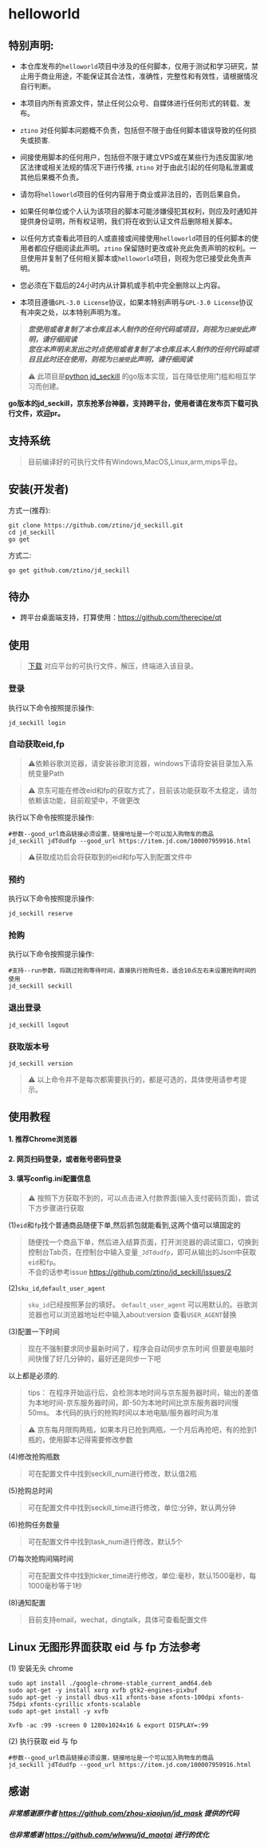 helloworld
=======

## 特别声明:

* 本仓库发布的`helloworld`项目中涉及的任何脚本，仅用于测试和学习研究，禁止用于商业用途，不能保证其合法性，准确性，完整性和有效性，请根据情况自行判断。

* 本项目内所有资源文件，禁止任何公众号、自媒体进行任何形式的转载、发布。

* `ztino` 对任何脚本问题概不负责，包括但不限于由任何脚本错误导致的任何损失或损害.

* 间接使用脚本的任何用户，包括但不限于建立VPS或在某些行为违反国家/地区法律或相关法规的情况下进行传播, `ztino` 对于由此引起的任何隐私泄漏或其他后果概不负责。

* 请勿将`helloworld`项目的任何内容用于商业或非法目的，否则后果自负。

* 如果任何单位或个人认为该项目的脚本可能涉嫌侵犯其权利，则应及时通知并提供身份证明，所有权证明，我们将在收到认证文件后删除相关脚本。

* 以任何方式查看此项目的人或直接或间接使用`helloworld`项目的任何脚本的使用者都应仔细阅读此声明。`ztino` 保留随时更改或补充此免责声明的权利。一旦使用并复制了任何相关脚本或`helloworld`项目，则视为您已接受此免责声明。
  
* 您必须在下载后的24小时内从计算机或手机中完全删除以上内容。  
  
* 本项目遵循`GPL-3.0 License`协议，如果本特别声明与`GPL-3.0 License`协议有冲突之处，以本特别声明为准。

> ***您使用或者复制了本仓库且本人制作的任何代码或项目，则视为`已接受`此声明，请仔细阅读***  
> ***您在本声明未发出之时点使用或者复制了本仓库且本人制作的任何代码或项目且此时还在使用，则视为`已接受`此声明，请仔细阅读***

> ⚠ 此项目是[python jd_seckill](https://github.com/huanghyw/jd_seckill) 的go版本实现，旨在降低使用门槛和相互学习而创建。

**go版本的jd_seckill，京东抢茅台神器，支持跨平台，使用者请在发布页下载可执行文件，欢迎pr。**

## 支持系统

>目前编译好的可执行文件有Windows,MacOS,Linux,arm,mips平台。

## 安装(开发者)

方式一(推荐):

```shell
git clone https://github.com/ztino/jd_seckill.git
cd jd_seckill
go get
```

方式二:

```shell
go get github.com/ztino/jd_seckill
```

## 待办
- 跨平台桌面端支持，打算使用：https://github.com/therecipe/qt

## 使用

> [下载](https://github.com/ztino/jd_seckill/releases) 对应平台的可执行文件，解压，终端进入该目录。

### 登录
执行以下命令按照提示操作:
```shell
jd_seckill login
```

### 自动获取eid,fp

> ⚠依赖谷歌浏览器，请安装谷歌浏览器，windows下请将安装目录加入系统变量Path

> ⚠ 京东可能在修改eid和fp的获取方式了，目前该功能获取不太稳定，请勿依赖该功能，目前观望中，不做更改

执行以下命令按照提示操作:
```shell
#参数--good_url商品链接必须设置，链接地址是一个可以加入购物车的商品
jd_seckill jdTdudfp --good_url https://item.jd.com/100007959916.html
```
> ⚠获取成功后会将获取到的eid和fp写入到配置文件中

### 预约
执行以下命令按照提示操作:
```shell
jd_seckill reserve
```

### 抢购
执行以下命令按照提示操作:
```shell
#支持--run参数，将跳过抢购等待时间，直接执行抢购任务，适合10点左右未设置抢购时间的使用
jd_seckill seckill
```

### 退出登录
```shell
jd_seckill logout
```

### 获取版本号
```shell
jd_seckill version
```

> ⚠ 以上命令并不是每次都需要执行的，都是可选的，具体使用请参考提示。

## 使用教程

#### 1. 推荐Chrome浏览器
#### 2. 网页扫码登录，或者账号密码登录
#### 3. 填写config.ini配置信息

> ⚠ 按照下方获取不到的，可以点击进入付款界面(输入支付密码页面)，尝试下方步骤进行获取

(1)`eid`和`fp`找个普通商品随便下单,然后抓包就能看到,这两个值可以填固定的
> 随便找一个商品下单，然后进入结算页面，打开浏览器的调试窗口，切换到控制台Tab页，在控制台中输入变量`_JdTdudfp`，即可从输出的Json中获取`eid`和`fp`。  
> 不会的话参考issue https://github.com/ztino/jd_seckill/issues/2

(2)`sku_id`,`default_user_agent`
> `sku_id`已经按照茅台的填好。
> `default_user_agent` 可以用默认的。谷歌浏览器也可以浏览器地址栏中输入about:version 查看`USER_AGENT`替换

(3)配置一下时间
> 现在不强制要求同步最新时间了，程序会自动同步京东时间
> 但要是电脑时间快慢了好几分钟的，最好还是同步一下吧

以上都是必须的.
> tips：
> 在程序开始运行后，会检测本地时间与京东服务器时间，输出的差值为本地时间-京东服务器时间，即-50为本地时间比京东服务器时间慢50ms。
> 本代码的执行的抢购时间以本地电脑/服务器时间为准

> ⚠ 京东每月限购两瓶，如果本月已抢到两瓶，一个月后再抢吧，有的抢到1瓶的，使用脚本记得需要修改参数

(4)修改抢购瓶数
> 可在配置文件中找到seckill_num进行修改，默认值2瓶

(5)抢购总时间
> 可在配置文件中找到seckill_time进行修改，单位:分钟，默认两分钟

(6)抢购任务数量
> 可在配置文件中找到task_num进行修改，默认5个

(7)每次抢购间隔时间
> 可在配置文件中找到ticker_time进行修改，单位:毫秒，默认1500毫秒，每1000毫秒等于1秒

(8)通知配置
> 目前支持email，wechat，dingtalk，具体可查看配置文件

## Linux 无图形界面获取 eid 与 fp 方法参考
(1) 安装无头 chrome
```shell
sudo apt install ./google-chrome-stable_current_amd64.deb
sudo apt-get -y install xorg xvfb gtk2-engines-pixbuf
sudo apt-get -y install dbus-x11 xfonts-base xfonts-100dpi xfonts-75dpi xfonts-cyrillic xfonts-scalable
sudo apt-get install -y xvfb

Xvfb -ac :99 -screen 0 1280x1024x16 & export DISPLAY=:99
```
(2) 执行获取 eid 与 fp
```shell
#参数--good_url商品链接必须设置，链接地址是一个可以加入购物车的商品
jd_seckill jdTdudfp --good_url https://item.jd.com/100007959916.html
```

## 感谢
##### 非常感谢原作者 https://github.com/zhou-xiaojun/jd_mask 提供的代码
##### 也非常感谢 https://github.com/wlwwu/jd_maotai 进行的优化
